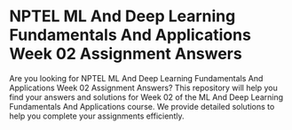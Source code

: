 # NPTEL ML And Deep Learning Fundamentals And Applications Week 02 Assignment Answers

Are you looking for NPTEL ML And Deep Learning Fundamentals And Applications Week 02 Assignment Answers? This repository will help you find your answers and solutions for Week 02 of the ML And Deep Learning Fundamentals And Applications course. We provide detailed solutions to help you complete your assignments efficiently.